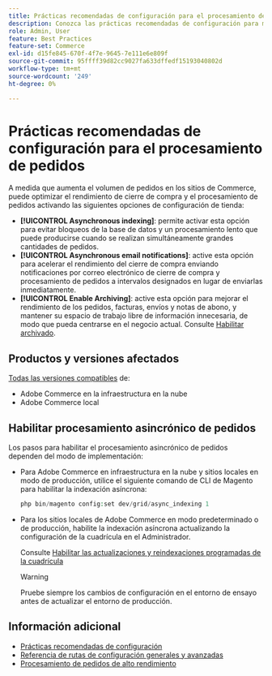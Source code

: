 ```yaml
---
title: Prácticas recomendadas de configuración para el procesamiento de pedidos
description: Conozca las prácticas recomendadas de configuración para mejorar el rendimiento de cierre de compra y procesamiento de pedidos.
role: Admin, User
feature: Best Practices
feature-set: Commerce
exl-id: d15fe845-670f-4f7e-9645-7e111e6e809f
source-git-commit: 95ffff39d82cc9027fa633dffedf15193040802d
workflow-type: tm+mt
source-wordcount: '249'
ht-degree: 0%

---
```


# Prácticas recomendadas de configuración para el procesamiento de pedidos

A medida que aumenta el volumen de pedidos en los sitios de Commerce, puede optimizar el rendimiento de cierre de compra y el procesamiento de pedidos activando las siguientes opciones de configuración de tienda:

- **[!UICONTROL Asynchronous indexing]**: permite activar esta opción para evitar bloqueos de la base de datos y un procesamiento lento que puede producirse cuando se realizan simultáneamente grandes cantidades de pedidos.
- **[!UICONTROL Asynchronous email notifications]**: active esta opción para acelerar el rendimiento del cierre de compra enviando notificaciones por correo electrónico de cierre de compra y procesamiento de pedidos a intervalos designados en lugar de enviarlas inmediatamente.
- **[!UICONTROL Enable Archiving]**: active esta opción para mejorar el rendimiento de los pedidos, facturas, envíos y notas de abono, y mantener su espacio de trabajo libre de información innecesaria, de modo que pueda centrarse en el negocio actual. Consulte [Habilitar archivado](https://docs.magento.com/user-guide/sales/order-archive.html#to-enable-archiving).

## Productos y versiones afectados

[Todas las versiones compatibles](../../../release/versions.md) de:

- Adobe Commerce en la infraestructura en la nube
- Adobe Commerce local

## Habilitar procesamiento asincrónico de pedidos

Los pasos para habilitar el procesamiento asincrónico de pedidos dependen del modo de implementación:

- Para Adobe Commerce en infraestructura en la nube y sitios locales en modo de producción, utilice el siguiente comando de CLI de Magento para habilitar la indexación asíncrona:

   ```php
   php bin/magento config:set dev/grid/async_indexing 1
   ```

- Para los sitios locales de Adobe Commerce en modo predeterminado o de producción, habilite la indexación asíncrona actualizando la configuración de la cuadrícula en el Administrador.

   Consulte [Habilitar las actualizaciones y reindexaciones programadas de la cuadrícula](https://experienceleague.adobe.com/docs/commerce-admin/stores-sales/order-management/orders/order-scheduled-operations.html#enable-scheduled-grid-updates-and-reindexing)

   >[!WARNING]
   >
   >Pruebe siempre los cambios de configuración en el entorno de ensayo antes de actualizar el entorno de producción.

## Información adicional

- [Prácticas recomendadas de configuración](../../../performance/configuration.md)
- [Referencia de rutas de configuración generales y avanzadas](../../../configuration/reference/config-reference-general.md)
- [Procesamiento de pedidos de alto rendimiento](../../../performance/high-throughput-order-processing.md)
